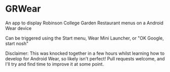 GRWear
======

An app to display Robinson College Garden Restaurant menus on a Android Wear device

Can be triggered using the Start menu, Wear Mini Launcher, or "OK Google, start nosh"

Disclaimer: This was knocked together in a few hours whilst learning how to develop for Android Wear, so likely isn't perfect! Pull requests welcome, and I'll try and find time to improve it at some point.
